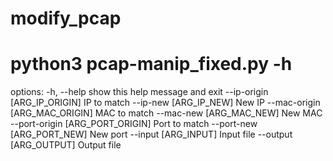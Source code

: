 # modify_pcap 
# python3 pcap-manip_fixed.py -h
options:
  -h, --help            show this help message and exit
  --ip-origin [ARG_IP_ORIGIN]
                        IP to match
  --ip-new [ARG_IP_NEW]
                        New IP
  --mac-origin [ARG_MAC_ORIGIN]
                        MAC to match
  --mac-new [ARG_MAC_NEW]
                        New MAC
  --port-origin [ARG_PORT_ORIGIN]
                        Port to match
  --port-new [ARG_PORT_NEW]
                        New port
  --input [ARG_INPUT]   Input file
  --output [ARG_OUTPUT]
                        Output file
